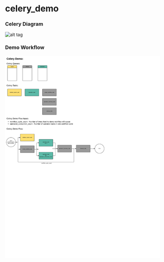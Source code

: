 # celery_demo

### Celery Diagram
![alt tag](http://www.bogotobogo.com/python/images/RabbitMQ_Celery/Celery_RabbitMQ/Celery_RabitMQ_Diagram.png)

### Demo Workflow
![alt tag](celery_demo.jpeg)
